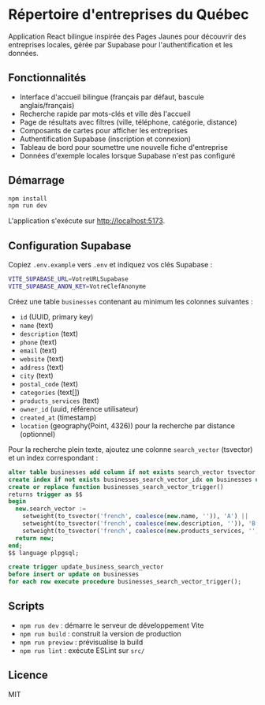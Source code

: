 # Répertoire d'entreprises du Québec

Application React bilingue inspirée des Pages Jaunes pour découvrir des entreprises locales, gérée par Supabase pour l'authentification et les données.

## Fonctionnalités

- Interface d'accueil bilingue (français par défaut, bascule anglais/français)
- Recherche rapide par mots-clés et ville dès l'accueil
- Page de résultats avec filtres (ville, téléphone, catégorie, distance)
- Composants de cartes pour afficher les entreprises
- Authentification Supabase (inscription et connexion)
- Tableau de bord pour soumettre une nouvelle fiche d'entreprise
- Données d'exemple locales lorsque Supabase n'est pas configuré

## Démarrage

```bash
npm install
npm run dev
```

L'application s'exécute sur [http://localhost:5173](http://localhost:5173).

## Configuration Supabase

Copiez `.env.example` vers `.env` et indiquez vos clés Supabase :

```bash
VITE_SUPABASE_URL=VotreURLSupabase
VITE_SUPABASE_ANON_KEY=VotreClefAnonyme
```

Créez une table `businesses` contenant au minimum les colonnes suivantes :

- `id` (UUID, primary key)
- `name` (text)
- `description` (text)
- `phone` (text)
- `email` (text)
- `website` (text)
- `address` (text)
- `city` (text)
- `postal_code` (text)
- `categories` (text[])
- `products_services` (text)
- `owner_id` (uuid, référence utilisateur)
- `created_at` (timestamp)
- `location` (geography(Point, 4326)) pour la recherche par distance (optionnel)

Pour la recherche plein texte, ajoutez une colonne `search_vector` (tsvector) et un index correspondant :

```sql
alter table businesses add column if not exists search_vector tsvector;
create index if not exists businesses_search_vector_idx on businesses using gin(search_vector);
create or replace function businesses_search_vector_trigger()
returns trigger as $$
begin
  new.search_vector :=
    setweight(to_tsvector('french', coalesce(new.name, '')), 'A') ||
    setweight(to_tsvector('french', coalesce(new.description, '')), 'B') ||
    setweight(to_tsvector('french', coalesce(new.products_services, '')), 'C');
  return new;
end;
$$ language plpgsql;

create trigger update_business_search_vector
before insert or update on businesses
for each row execute procedure businesses_search_vector_trigger();
```

## Scripts

- `npm run dev` : démarre le serveur de développement Vite
- `npm run build` : construit la version de production
- `npm run preview` : prévisualise la build
- `npm run lint` : exécute ESLint sur `src/`

## Licence

MIT

